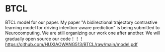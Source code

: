 # BTCL
BTCL model for our paper.
My paper "A bidirectional trajectory contrastive learning model for driving intention-aware prediction" is being submitted to Neurocomputing.
We are still organizing our work one after another. We will gradually open source our code！！！
https://github.com/HUXIAOWANG513/BTCL/raw/main/model.pdf
